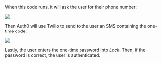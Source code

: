 When this code runs, it will ask the user for their phone number:

![](/media/articles/connections/passwordless/passwordless-sms-request-${platform}.png)

Then Auth0 will use Twilio to send to the user an SMS containing the one-time code:

![](/media/articles/connections/passwordless/passwordless-sms-receive-code-${platform}.png)

Lastly, the user enters the one-time password into <dfn data-key="lock">Lock</dfn>. Then, if the password is correct, the user is authenticated.
